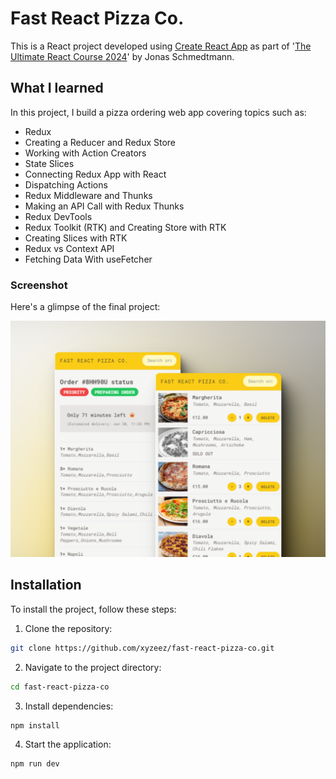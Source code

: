 # Fast React Pizza Co.

This is a React project developed using [Create React App](https://github.com/facebook/create-react-app) as part of '[The Ultimate React Course 2024](https://www.udemy.com/course/the-ultimate-react-course/)' by Jonas Schmedtmann.

## What I learned

In this project, I build a pizza ordering web app covering topics such as:

- Redux
- Creating a Reducer and Redux Store
- Working with Action Creators
- State Slices
- Connecting Redux App with React
- Dispatching Actions
- Redux Middleware and Thunks
- Making an API Call with Redux Thunks
- Redux DevTools
- Redux Toolkit (RTK) and Creating Store with RTK
- Creating Slices with RTK
- Redux vs Context API
- Fetching Data With useFetcher

### Screenshot

Here's a glimpse of the final project:

![](./public/screenshot.png)

## Installation

To install the project, follow these steps:

1. Clone the repository:

```bash
git clone https://github.com/xyzeez/fast-react-pizza-co.git
```

2. Navigate to the project directory:

```bash
cd fast-react-pizza-co
```

3. Install dependencies:

```bash
npm install
```

4. Start the application:

```bash
npm run dev
```
